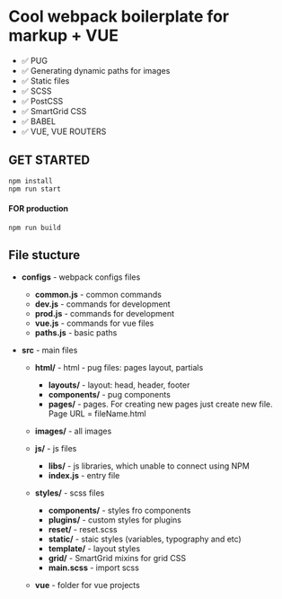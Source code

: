 # Cool webpack boilerplate for markup + VUE

- :white_check_mark: PUG
- :white_check_mark: Generating dynamic paths for images
- :white_check_mark: Static files
- :white_check_mark: SCSS
- :white_check_mark: PostCSS
- :white_check_mark: SmartGrid CSS
- :white_check_mark: BABEL
- :white_check_mark: VUE, VUE ROUTERS

## GET STARTED

```
npm install
npm run start
```

#### FOR production

```
npm run build
```

## File stucture

- **configs** - webpack configs files

  - **common.js** - common commands
  - **dev.js** - commands for development
  - **prod.js** - commands for development
  - **vue.js** - commands for vue files
  - **paths.js** - basic paths

- **src** - main files

  - **html/** - html - pug files: pages layout, partials

    - **layouts/** - layout: head, header, footer
    - **components/** - pug components
    - **pages/** - pages. For creating new pages just create new file. Page URL = fileName.html

  - **images/** - all images

  - **js/** - js files

    - **libs/** - js libraries, which unable to connect using NPM
    - **index.js** - entry file

  - **styles/** - scss files

    - **components/** - styles fro components
    - **plugins/** - custom styles for plugins
    - **reset/** - reset.scss
    - **static/** - staic styles (variables, typography and etc)
    - **template/** - layout styles
    - **grid/** - SmartGrid mixins for grid CSS
    - **main.scss** - import scss

  - **vue** - folder for vue projects
